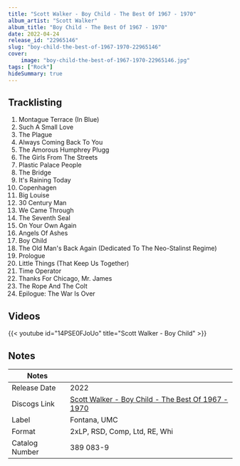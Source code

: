 ```yaml
---
title: "Scott Walker - Boy Child - The Best Of 1967 - 1970"
album_artist: "Scott Walker"
album_title: "Boy Child - The Best Of 1967 - 1970"
date: 2022-04-24
release_id: "22965146"
slug: "boy-child-the-best-of-1967-1970-22965146"
cover:
    image: "boy-child-the-best-of-1967-1970-22965146.jpg"
tags: ["Rock"]
hideSummary: true
---
```


## Tracklisting
1. Montague Terrace (In Blue)
2. Such A Small Love
3. The Plague
4. Always Coming Back To You 
5. The Amorous Humphrey Plugg 
6. The Girls From The Streets 
7. Plastic Palace People 
8. The Bridge
9. It's Raining Today 
10. Copenhagen 
11. Big Louise 
12. 30 Century Man 
13. We Came Through 
14. The Seventh Seal 
15. On Your Own Again 
16. Angels Of Ashes 
17. Boy Child 
18. The Old Man's Back Again (Dedicated To The Neo-Stalinst Regime) 
19. Prologue 
20. Little Things (That Keep Us Together) 
21. Time Operator 
22. Thanks For Chicago, Mr. James 
23. The Rope And The Colt
24. Epilogue: The War Is Over 

## Videos
{{< youtube id="14PSE0FJoUo" title="Scott Walker - Boy Child" >}}

## Notes

| Notes          |             |
| ---------------| ----------- |
| Release Date   | 2022 |
| Discogs Link   | [Scott Walker - Boy Child - The Best Of 1967 - 1970](https://www.discogs.com/release/22965146) |
| Label          | Fontana, UMC |
| Format         | 2xLP, RSD, Comp, Ltd, RE, Whi |
| Catalog Number | 389 083-9 |

